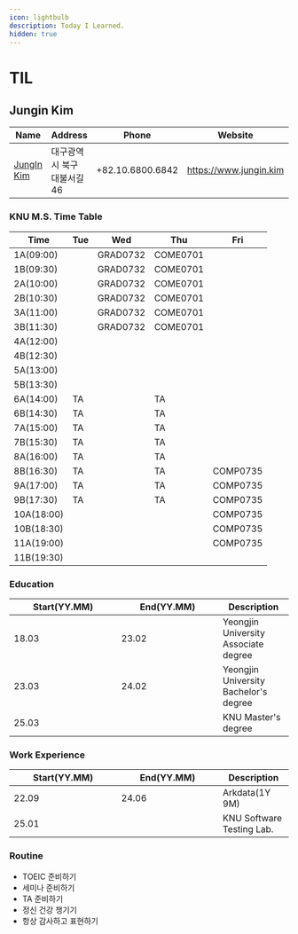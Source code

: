 ```yaml
---
icon: lightbulb
description: Today I Learned.
hidden: true
---
```


# TIL

## Jungin Kim

<table data-card-size="large" data-view="cards" data-full-width="false"><thead><tr><th data-type="users" data-multiple>Name</th><th>Address</th><th>Phone</th><th data-type="content-ref">Website</th><th data-hidden data-card-cover data-type="files"></th></tr></thead><tbody><tr><td><a href="https://app.gitbook.com/u/mkfF8qKO2UWp0jnRWGd3XuLklBF3">JungIn Kim</a></td><td>대구광역시 북구 대불서길 46</td><td>+82.10.6800.6842</td><td><a href="https://www.jungin.kim">https://www.jungin.kim</a></td><td><a href=".gitbook/assets/KakaoTalk_20250106_140909887.jpg">KakaoTalk_20250106_140909887.jpg</a></td></tr></tbody></table>

### KNU M.S. Time Table

| Time       | Tue | Wed      | Thu      | Fri      |
| ---------- | --- | -------- | -------- | -------- |
| 1A(09:00)  |     | GRAD0732 | COME0701 |          |
| 1B(09:30)  |     | GRAD0732 | COME0701 |          |
| 2A(10:00)  |     | GRAD0732 | COME0701 |          |
| 2B(10:30)  |     | GRAD0732 | COME0701 |          |
| 3A(11:00)  |     | GRAD0732 | COME0701 |          |
| 3B(11:30)  |     | GRAD0732 | COME0701 |          |
| 4A(12:00)  |     |          |          |          |
| 4B(12:30)  |     |          |          |          |
| 5A(13:00)  |     |          |          |          |
| 5B(13:30)  |     |          |          |          |
| 6A(14:00)  | TA  |          | TA       |          |
| 6B(14:30)  | TA  |          | TA       |          |
| 7A(15:00)  | TA  |          | TA       |          |
| 7B(15:30)  | TA  |          | TA       |          |
| 8A(16:00)  | TA  |          | TA       |          |
| 8B(16:30)  | TA  |          | TA       | COMP0735 |
| 9A(17:00)  | TA  |          | TA       | COMP0735 |
| 9B(17:30)  | TA  |          | TA       | COMP0735 |
| 10A(18:00) |     |          |          | COMP0735 |
| 10B(18:30) |     |          |          | COMP0735 |
| 11A(19:00) |     |          |          | COMP0735 |
| 11B(19:30) |     |          |          |          |



### Education

<table><thead><tr><th width="178">Start(YY.MM)</th><th width="167">End(YY.MM)</th><th>Description</th></tr></thead><tbody><tr><td>18.03</td><td>23.02</td><td>Yeongjin University Associate degree</td></tr><tr><td>23.03</td><td>24.02</td><td>Yeongjin University Bachelor's degree </td></tr><tr><td>25.03</td><td></td><td>KNU Master's degree</td></tr></tbody></table>

### Work Experience

<table><thead><tr><th width="178">Start(YY.MM)</th><th width="167">End(YY.MM)</th><th>Description</th></tr></thead><tbody><tr><td>22.09</td><td>24.06</td><td>Arkdata(1Y 9M)</td></tr><tr><td>25.01</td><td></td><td>KNU Software Testing Lab.</td></tr></tbody></table>

### Routine

* TOEIC 준비하기
* 세미나 준비하기
* TA 준비하기
* 정신 건강 챙기기
* 항상 감사하고 표현하기



